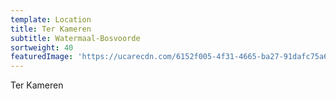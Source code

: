 ```yaml
---
template: Location
title: Ter Kameren
subtitle: Watermaal-Bosvoorde
sortweight: 40
featuredImage: 'https://ucarecdn.com/6152f005-4f31-4665-ba27-91dafc75a6c6/'
---
```

Ter Kameren
